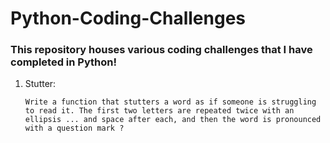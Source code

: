 # Python-Coding-Challenges
### This repository houses various coding challenges that I have completed in Python! 

1. Stutter: 

      ``` Write a function that stutters a word as if someone is struggling to read it. The first two letters are repeated twice with an ellipsis ... and space after each, and then the word is pronounced with a question mark ? ```
